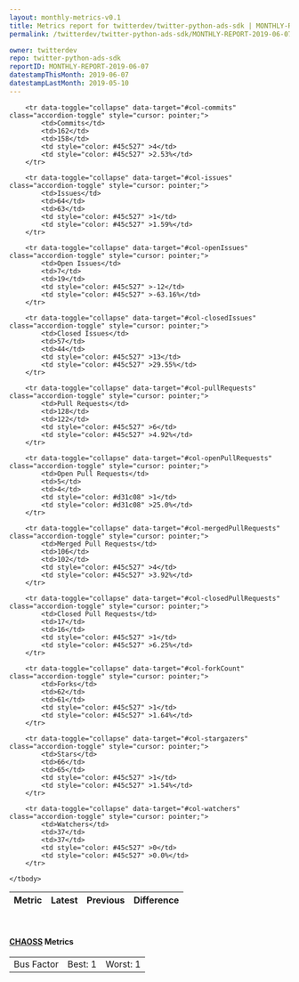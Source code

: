 ```yaml
---
layout: monthly-metrics-v0.1
title: Metrics report for twitterdev/twitter-python-ads-sdk | MONTHLY-REPORT-2019-06-07 | 2019-06-07
permalink: /twitterdev/twitter-python-ads-sdk/MONTHLY-REPORT-2019-06-07/

owner: twitterdev
repo: twitter-python-ads-sdk
reportID: MONTHLY-REPORT-2019-06-07
datestampThisMonth: 2019-06-07
datestampLastMonth: 2019-05-10
---
```



<table class="table table-condensed" style="border-collapse:collapse;">
    <thead>
    <tr>
        <th>Metric</th>
        <th>Latest</th>
        <th>Previous</th>
        <th colspan="2" style="text-align: center;">Difference</th>
    </tr>
    </thead>
    <tbody>

        <tr data-toggle="collapse" data-target="#col-commits" class="accordion-toggle" style="cursor: pointer;">
            <td>Commits</td>
            <td>162</td>
            <td>158</td>
            <td style="color: #45c527" >4</td>
            <td style="color: #45c527" >2.53%</td>
        </tr>
        
        <tr data-toggle="collapse" data-target="#col-issues" class="accordion-toggle" style="cursor: pointer;">
            <td>Issues</td>
            <td>64</td>
            <td>63</td>
            <td style="color: #45c527" >1</td>
            <td style="color: #45c527" >1.59%</td>
        </tr>
        
        <tr data-toggle="collapse" data-target="#col-openIssues" class="accordion-toggle" style="cursor: pointer;">
            <td>Open Issues</td>
            <td>7</td>
            <td>19</td>
            <td style="color: #45c527" >-12</td>
            <td style="color: #45c527" >-63.16%</td>
        </tr>
        
        <tr data-toggle="collapse" data-target="#col-closedIssues" class="accordion-toggle" style="cursor: pointer;">
            <td>Closed Issues</td>
            <td>57</td>
            <td>44</td>
            <td style="color: #45c527" >13</td>
            <td style="color: #45c527" >29.55%</td>
        </tr>
        
        <tr data-toggle="collapse" data-target="#col-pullRequests" class="accordion-toggle" style="cursor: pointer;">
            <td>Pull Requests</td>
            <td>128</td>
            <td>122</td>
            <td style="color: #45c527" >6</td>
            <td style="color: #45c527" >4.92%</td>
        </tr>
        
        <tr data-toggle="collapse" data-target="#col-openPullRequests" class="accordion-toggle" style="cursor: pointer;">
            <td>Open Pull Requests</td>
            <td>5</td>
            <td>4</td>
            <td style="color: #d31c08" >1</td>
            <td style="color: #d31c08" >25.0%</td>
        </tr>
        
        <tr data-toggle="collapse" data-target="#col-mergedPullRequests" class="accordion-toggle" style="cursor: pointer;">
            <td>Merged Pull Requests</td>
            <td>106</td>
            <td>102</td>
            <td style="color: #45c527" >4</td>
            <td style="color: #45c527" >3.92%</td>
        </tr>
        
        <tr data-toggle="collapse" data-target="#col-closedPullRequests" class="accordion-toggle" style="cursor: pointer;">
            <td>Closed Pull Requests</td>
            <td>17</td>
            <td>16</td>
            <td style="color: #45c527" >1</td>
            <td style="color: #45c527" >6.25%</td>
        </tr>
        
        <tr data-toggle="collapse" data-target="#col-forkCount" class="accordion-toggle" style="cursor: pointer;">
            <td>Forks</td>
            <td>62</td>
            <td>61</td>
            <td style="color: #45c527" >1</td>
            <td style="color: #45c527" >1.64%</td>
        </tr>
        
        <tr data-toggle="collapse" data-target="#col-stargazers" class="accordion-toggle" style="cursor: pointer;">
            <td>Stars</td>
            <td>66</td>
            <td>65</td>
            <td style="color: #45c527" >1</td>
            <td style="color: #45c527" >1.54%</td>
        </tr>
        
        <tr data-toggle="collapse" data-target="#col-watchers" class="accordion-toggle" style="cursor: pointer;">
            <td>Watchers</td>
            <td>37</td>
            <td>37</td>
            <td style="color: #45c527" >0</td>
            <td style="color: #45c527" >0.0%</td>
        </tr>
        
    </tbody>
</table>
<br>
<h4><a target="_blank" href="https://chaoss.community/">CHAOSS</a> Metrics</h4>

<table class="table table-condensed" style="border-collapse:collapse;">
    <tbody>
        <td>Bus Factor</td>
        <td>Best: 1</td>
        <td>Worst: 1</td>
    </tbody>
</table>
